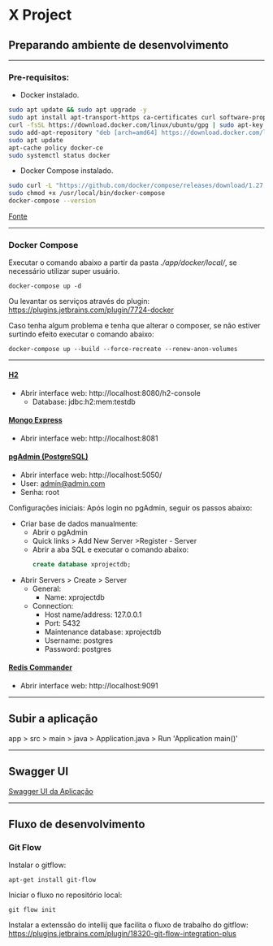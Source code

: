 # X Project

## Preparando ambiente de desenvolvimento

---

### Pre-requisitos:

 - Docker instalado.
```sh
sudo apt update && sudo apt upgrade -y
sudo apt install apt-transport-https ca-certificates curl software-properties-common
curl -fsSL https://download.docker.com/linux/ubuntu/gpg | sudo apt-key add -
sudo add-apt-repository "deb [arch=amd64] https://download.docker.com/linux/ubuntu $(lsb_release -cs) stable"
sudo apt update
apt-cache policy docker-ce
sudo systemctl status docker
```

 - Docker Compose instalado.
```sh
sudo curl -L "https://github.com/docker/compose/releases/download/1.27.4/docker-compose-$(uname -s)-$(uname -m)" -o /usr/local/bin/docker-compose
sudo chmod +x /usr/local/bin/docker-compose
docker-compose --version
```

[Fonte](https://www.bmc.com/blogs/mongodb-docker-container/)

---
### Docker Compose
Executar o comando abaixo a partir da pasta *./app/docker/local/*, se necessário utilizar super usuário.

```shell
docker-compose up -d
```
Ou levantar os serviços através do plugin: https://plugins.jetbrains.com/plugin/7724-docker

Caso tenha algum problema e tenha que alterar o composer, se não estiver surtindo efeito executar o comando abaixo:

```shell
docker-compose up --build --force-recreate --renew-anon-volumes
```

---
#### [H2](https://h2database.com/html/main.html)

- Abrir interface web: http://localhost:8080/h2-console
  - Database: jdbc:h2:mem:testdb

#### [Mongo Express](https://github.com/mongo-express/mongo-express)
- Abrir interface web: http://localhost:8081

#### [pgAdmin (PostgreSQL)](https://www.pgadmin.org)
- Abrir interface web: http://localhost:5050/
- User: admin@admin.com
- Senha: root

Configurações iniciais:
Após login no pgAdmin, seguir os passos abaixo:

- Criar base de dados manualmente:
  - Abrir o pgAdmin
  - Quick links > Add New Server >Register - Server  
  - Abrir a aba SQL e executar o comando abaixo:
    ```sql
    create database xprojectdb;
    ```
- Abrir Servers > Create > Server
  - General:
    - Name: xprojectdb
  - Connection:
    - Host name/address: 127.0.0.1
    - Port: 5432
    - Maintenance database: xprojectdb
    - Username: postgres
    - Password: postgres

#### [Redis Commander](https://www.npmjs.com/package/redis-commander)
- Abrir interface web: http://localhost:9091

---

## Subir a aplicação

 app > src > main > java > Application.java > Run 'Application main()'

---

## Swagger UI

[Swagger UI da Aplicação](http://localhost:8080/swagger-ui/index.html)

---

## Fluxo de desenvolvimento

### Git Flow

Instalar o gitflow:

```shell
apt-get install git-flow
```

Iniciar o fluxo no repositório local:

```shell
git flow init
```

Instalar a extenssão do intellij que facilita o fluxo de trabalho do gitflow: https://plugins.jetbrains.com/plugin/18320-git-flow-integration-plus